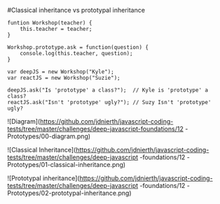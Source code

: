 #Classical inheritance vs prototypal inheritance

```
funtion Workshop(teacher) {
    this.teacher = teacher;
}

Workshop.prototype.ask = function(question) {
    console.log(this.teacher, question);
}

var deepJS = new Workshop("Kyle");
var reactJS = new Workshop("Suzie");

deepJS.ask("Is 'prototype' a class?");  // Kyle is 'prototype' a class?
reactJS.ask("Isn't 'prototype' ugly?"); // Suzy Isn't 'prototype' ugly?
```

 ![Diagram](https://github.com/jdnierth/javascript-coding-tests/tree/master/challenges/deep-javascript-foundations/12
 -Prototypes/00-diagram.png)
 
 ![Classical Inheritance](https://github.com/jdnierth/javascript-coding-tests/tree/master/challenges/deep-javascript
 -foundations/12
 -Prototypes/01-classical-inheritance.png)
 
 ![Prototypal inheritance](https://github.com/jdnierth/javascript-coding-tests/tree/master/challenges/deep-javascript
 -foundations/12
 -Prototypes/02-prototypal-inheritance.png)